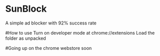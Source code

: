 # SunBlock
A simple ad blocker with 92% success rate


#How to use
Turn on developer mode at chrome://extensions
Load the folder as unpacked

#Going up on the chrome webstore soon
